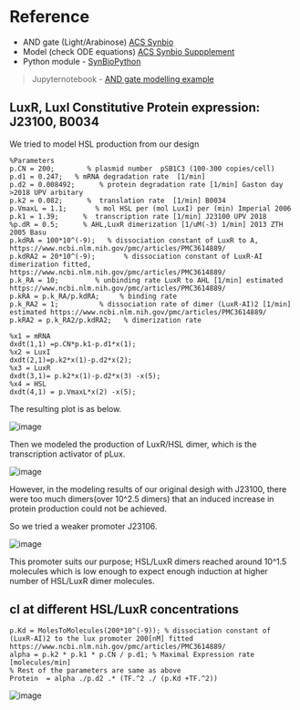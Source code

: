 # Reference
* AND gate (Light/Arabinose) [ACS Synbio](https://pubs.acs.org/doi/10.1021/acssynbio.8b00280)
* Model (check ODE equations) [ACS Synbio Suppplement](https://pubs.acs.org/doi/suppl/10.1021/acssynbio.8b00280/suppl_file/sb8b00280_si_001.pdf)
* Python module - [SynBioPython](https://github.com/Global-Biofoundries-Alliance/SynBioPython)
> Jupyternotebook - [AND gate modelling example](https://github.com/Global-Biofoundries-Alliance/SynBioPython/blob/master/examples/genbabel.ipynb)


## LuxR, LuxI Constitutive Protein expression: J23100, B0034 
We tried to model HSL production from our design

    %Parameters
    p.CN = 200;        % plasmid number  pSB1C3 (100-300 copies/cell)  
    p.d1 = 0.247;   % mRNA degradation rate  [1/min] 
    p.d2 = 0.008492;      % protein degradation rate [1/min] Gaston day >2018 UPV arbitary
    p.k2 = 0.082;      %  translation rate  [1/min] B0034
    p.VmaxL = 1.1;       % mol HSL per (mol LuxI) per (min) Imperial 2006
    p.k1 = 1.39;      %  transcription rate [1/min] J23100 UPV 2018
    %p.dR = 0.5;      % AHL,LuxR dimerization [1/uM(-3) 1/min] 2013 ZTH 2005 Basu
    p.kdRA = 100*10^(-9);   % dissociation constant of LuxR to A, https://www.ncbi.nlm.nih.gov/pmc/articles/PMC3614889/    
    p.kdRA2 = 20*10^(-9);       % dissociation constant of LuxR·AI dimerization fitted, https://www.ncbi.nlm.nih.gov/pmc/articles/PMC3614889/    
    p.k_RA = 10;         % unbinding rate LuxR to AHL [1/min] estimated https://www.ncbi.nlm.nih.gov/pmc/articles/PMC3614889/ 
    p.kRA = p.k_RA/p.kdRA;     % binding rate      
    p.k_RA2 = 1;          % dissociation rate of dimer (LuxR·AI)2 [1/min] estimated https://www.ncbi.nlm.nih.gov/pmc/articles/PMC3614889/ 
    p.kRA2 = p.k_RA2/p.kdRA2;   % dimerization rate
    
    %x1 = mRNA
    dxdt(1,1) =p.CN*p.k1-p.d1*x(1);
    %x2 = LuxI
    dxdt(2,1)=p.k2*x(1)-p.d2*x(2);
    %x3 = LuxR
    dxdt(3,1)= p.k2*x(1)-p.d2*x(3) -x(5);
    %x4 = HSL
    dxdt(4,1) = p.VmaxL*x(2) -x(5);
    
The resulting plot is as below. 

![image](https://user-images.githubusercontent.com/87188354/134769912-c4c253de-1b04-4a8b-84f8-08fc067cd724.png)

Then we modeled the production of LuxR/HSL dimer, which is the transcription activator of pLux.

![image](https://user-images.githubusercontent.com/87188354/134772693-37ceb8e1-96cb-4489-b386-63b56a6a020e.png)

However, in the modeling results of our original desigh with J23100, there were too much dimers(over 10^2.5 dimers) that an induced increase in protein production could not be achieved. 

So we tried a weaker promoter J23106. 

![image](https://user-images.githubusercontent.com/87188354/134774196-b8d865fb-a5cc-4188-8e66-e6696176cde1.png)

This promoter suits our purpose; HSL/LuxR dimers reached around 10^1.5 molecules which is low enough to expect enough induction at higher number of HSL/LuxR dimer molecules.

## cI at different HSL/LuxR concentrations
    
    p.Kd = MolesToMolecules(200*10^(-9)); % dissociation constant of (LuxR·AI)2 to the lux promoter 200[nM] fitted https://www.ncbi.nlm.nih.gov/pmc/articles/PMC3614889/
    alpha = p.k2 * p.k1 * p.CN / p.d1; % Maximal Expression rate [molecules/min]   
    % Rest of the parameters are same as above
    Protein  = alpha ./p.d2 .* (TF.^2 ./ (p.Kd +TF.^2))
![image](https://user-images.githubusercontent.com/87188354/134773893-b7194059-6af8-4751-ba8a-9c0f2fc21aeb.png)
